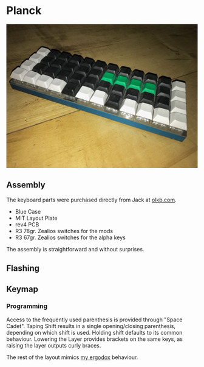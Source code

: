 Planck
======

![Planck](docs/planck.jpg)

## Assembly

The keyboard parts were purchased directly from Jack at [olkb.com](http://olkb.com).
  * Blue Case
  * MIT Layout Plate
  * rev4 PCB
  * R3 78gr. Zealios switches for the mods
  * R3 67gr. Zealios switches for the alpha keys

The assembly is straightforward and without surprises.

## Flashing

## Keymap

### Programming
Access to the frequently used parenthesis is provided through "Space Cadet".
Taping Shift results in a single opening/closing parenthesis, depending on
which shift is used. Holding shift defaults to its common behaviour.
Lowering the Layer provides brackets on the same keys, as raising the layer
outputs curly braces.

The rest of the layout mimics [my ergodox](../ergodox/readme.md) behaviour.
